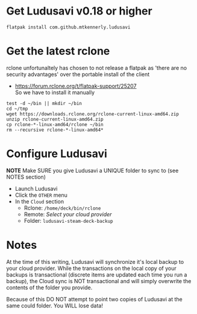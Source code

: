 # Get Ludusavi v0.18 or higher
```
flatpak install com.github.mtkennerly.ludusavi
```

# Get the latest rclone
rclone unfortunaltely has chosen to not release a flatpak as 'there are no security advantages' over the portable install of the client  
* https://forum.rclone.org/t/flatpak-support/25207  
So we have to install it manually  
```
test -d ~/bin || mkdir ~/bin
cd ~/tmp
wget https://downloads.rclone.org/rclone-current-linux-amd64.zip
unzip rclone-current-linux-amd64.zip
cp rclone-*-linux-amd64/rclone ~/bin
rm --recursive rclone-*-linux-amd64*
```

# Configure Ludusavi
**NOTE** Make SURE you give Ludusavi a UNIQUE folder to sync to (see NOTES section)
* Launch Ludusavi
* Click the `OTHER` menu
* In the `Cloud` section
  * Rclone: `/home/deck/bin/rclone`
  * Remote: *Select your cloud provider*
  * Folder: `ludusavi-steam-deck-backup`
  
# Notes
At the time of this writing, Ludusavi will synchronize it's local backup to your cloud provider.  While the transactions on the local copy of your backups is transactional (discrete items are updated each time you run a backup), the Cloud sync is NOT transactional and will simply overwrite the contents of the folder you provide.  

Because of this DO NOT attempt to point two copies of Ludusavi at the same could folder.  You WILL lose data!
